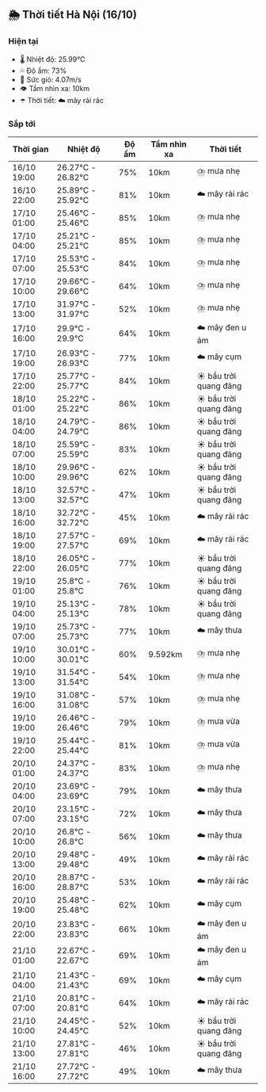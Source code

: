 ## 🌦️ Thời tiết Hà Nội (16/10)

### Hiện tại

- 🌡️ Nhiệt độ: 25.99℃
- 💦 Độ ẩm: 73%
- 💨 Sức gió: 4.07m/s
- 👁️ Tầm nhìn xa: 10km
- ☂️ Thời tiết: ☁️ mây rải rác

### Sắp tới

| Thời gian | Nhiệt độ | Độ ẩm | Tầm nhìn xa | Thời tiết |
| --- | --- | --- | --- | --- |
| 16/10 19:00 | 26.27℃ - 26.82℃ | 75% | 10km | ⛈️ mưa nhẹ |
| 16/10 22:00 | 25.89℃ - 25.92℃ | 81% | 10km | ☁️ mây rải rác |
| 17/10 01:00 | 25.46℃ - 25.46℃ | 85% | 10km | ⛈️ mưa nhẹ |
| 17/10 04:00 | 25.21℃ - 25.21℃ | 85% | 10km | ⛈️ mưa nhẹ |
| 17/10 07:00 | 25.53℃ - 25.53℃ | 84% | 10km | ⛈️ mưa nhẹ |
| 17/10 10:00 | 29.66℃ - 29.66℃ | 64% | 10km | ⛈️ mưa nhẹ |
| 17/10 13:00 | 31.97℃ - 31.97℃ | 52% | 10km | ⛈️ mưa nhẹ |
| 17/10 16:00 | 29.9℃ - 29.9℃ | 64% | 10km | ☁️ mây đen u ám |
| 17/10 19:00 | 26.93℃ - 26.93℃ | 77% | 10km | ☁️ mây cụm |
| 17/10 22:00 | 25.77℃ - 25.77℃ | 84% | 10km | ☀️ bầu trời quang đãng |
| 18/10 01:00 | 25.22℃ - 25.22℃ | 86% | 10km | ☀️ bầu trời quang đãng |
| 18/10 04:00 | 24.79℃ - 24.79℃ | 86% | 10km | ☀️ bầu trời quang đãng |
| 18/10 07:00 | 25.59℃ - 25.59℃ | 83% | 10km | ☀️ bầu trời quang đãng |
| 18/10 10:00 | 29.96℃ - 29.96℃ | 62% | 10km | ☀️ bầu trời quang đãng |
| 18/10 13:00 | 32.57℃ - 32.57℃ | 47% | 10km | ☀️ bầu trời quang đãng |
| 18/10 16:00 | 32.72℃ - 32.72℃ | 45% | 10km | ☁️ mây rải rác |
| 18/10 19:00 | 27.57℃ - 27.57℃ | 69% | 10km | ☁️ mây rải rác |
| 18/10 22:00 | 26.05℃ - 26.05℃ | 77% | 10km | ☀️ bầu trời quang đãng |
| 19/10 01:00 | 25.8℃ - 25.8℃ | 76% | 10km | ☀️ bầu trời quang đãng |
| 19/10 04:00 | 25.13℃ - 25.13℃ | 78% | 10km | ☀️ bầu trời quang đãng |
| 19/10 07:00 | 25.73℃ - 25.73℃ | 77% | 10km | ☁️ mây thưa |
| 19/10 10:00 | 30.01℃ - 30.01℃ | 60% | 9.592km | ⛈️ mưa nhẹ |
| 19/10 13:00 | 31.54℃ - 31.54℃ | 54% | 10km | ⛈️ mưa nhẹ |
| 19/10 16:00 | 31.08℃ - 31.08℃ | 57% | 10km | ⛈️ mưa nhẹ |
| 19/10 19:00 | 26.46℃ - 26.46℃ | 79% | 10km | ⛈️ mưa vừa |
| 19/10 22:00 | 25.44℃ - 25.44℃ | 81% | 10km | ⛈️ mưa vừa |
| 20/10 01:00 | 24.37℃ - 24.37℃ | 83% | 10km | ⛈️ mưa nhẹ |
| 20/10 04:00 | 23.69℃ - 23.69℃ | 79% | 10km | ☁️ mây thưa |
| 20/10 07:00 | 23.15℃ - 23.15℃ | 72% | 10km | ☁️ mây thưa |
| 20/10 10:00 | 26.8℃ - 26.8℃ | 56% | 10km | ☁️ mây thưa |
| 20/10 13:00 | 29.48℃ - 29.48℃ | 49% | 10km | ☁️ mây rải rác |
| 20/10 16:00 | 28.87℃ - 28.87℃ | 53% | 10km | ☁️ mây rải rác |
| 20/10 19:00 | 25.48℃ - 25.48℃ | 62% | 10km | ☁️ mây cụm |
| 20/10 22:00 | 23.83℃ - 23.83℃ | 66% | 10km | ☁️ mây đen u ám |
| 21/10 01:00 | 22.67℃ - 22.67℃ | 69% | 10km | ☁️ mây đen u ám |
| 21/10 04:00 | 21.43℃ - 21.43℃ | 69% | 10km | ☁️ mây cụm |
| 21/10 07:00 | 20.81℃ - 20.81℃ | 64% | 10km | ☁️ mây rải rác |
| 21/10 10:00 | 24.45℃ - 24.45℃ | 52% | 10km | ☀️ bầu trời quang đãng |
| 21/10 13:00 | 27.81℃ - 27.81℃ | 46% | 10km | ☀️ bầu trời quang đãng |
| 21/10 16:00 | 27.72℃ - 27.72℃ | 49% | 10km | ☁️ mây thưa |

